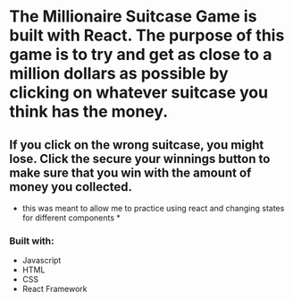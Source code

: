 # The Millionaire Suitcase Game is built with React. The purpose of this game is to try and get as close to a million dollars as possible by clicking on whatever suitcase you think has the money.
## If you click on the wrong suitcase, you might lose. Click the secure your winnings button to make sure that you win with the amount of money you collected.

* this was meant to allow me to practice using react and changing states for different components *

### Built with: 
* Javascript
* HTML
* CSS 
* React Framework


